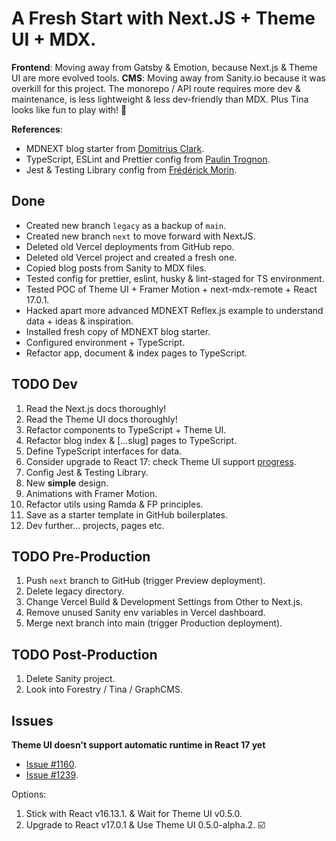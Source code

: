 # A Fresh Start with Next.JS + Theme UI + MDX.

**Frontend**: Moving away from Gatsby & Emotion, because Next.js & Theme UI are more evolved tools.
**CMS**: Moving away from Sanity.io because it was overkill for this project. The monorepo / API route requires more dev & maintenance, is less lightweight & less dev-friendly than MDX. Plus Tina looks like fun to play with! 🚂

**References**:

- MDNEXT blog starter from [Domitrius Clark](https://github.com/domitriusclark/mdnext).
- TypeScript, ESLint and Prettier config from [Paulin Trognon](https://paulintrognon.fr/blog/typescript-prettier-eslint-next-js).
- Jest & Testing Library config from [Frédérick Morin](https://github.com/freddydumont/theme-ui-next-boilerplate).

## Done

- Created new branch `legacy` as a backup of `main`.
- Created new branch `next` to move forward with NextJS.
- Deleted old Vercel deployments from GitHub repo.
- Deleted old Vercel project and created a fresh one.
- Copied blog posts from Sanity to MDX files.
- Tested config for prettier, eslint, husky & lint-staged for TS environment.
- Tested POC of Theme UI + Framer Motion + next-mdx-remote + React 17.0.1.
- Hacked apart more advanced MDNEXT Reflex.js example to understand data + ideas & inspiration.
- Installed fresh copy of MDNEXT blog starter.
- Configured environment + TypeScript.
- Refactor app, document & index pages to TypeScript.

## TODO Dev

1. Read the Next.js docs thoroughly!
2. Read the Theme UI docs thoroughly!
3. Refactor components to TypeScript + Theme UI.
4. Refactor blog index & [...slug] pages to TypeScript.
5. Define TypeScript interfaces for data.
6. Consider upgrade to React 17: check Theme UI support [progress](https://github.com/system-ui/theme-ui/issues/1239).
7. Config Jest & Testing Library.
8. New **simple** design.
9. Animations with Framer Motion.
10. Refactor utils using Ramda & FP principles.
11. Save as a starter template in GitHub boilerplates.
12. Dev further... projects, pages etc.

## TODO Pre-Production

1. Push `next` branch to GitHub (trigger Preview deployment).
2. Delete legacy directory.
3. Change Vercel Build & Development Settings from Other to Next.js.
4. Remove unused Sanity env variables in Vercel dashboard.
5. Merge next branch into main (trigger Production deployment).

## TODO Post-Production

1. Delete Sanity project.
2. Look into Forestry / Tina / GraphCMS.

## Issues

**Theme UI doesn't support automatic runtime in React 17 yet**

- [Issue #1160](https://github.com/system-ui/theme-ui/issues/1160#issuecomment-715530924).
- [Issue #1239](https://github.com/system-ui/theme-ui/issues/1239).

Options:

1. Stick with React v16.13.1. & Wait for Theme UI v0.5.0.
1. Upgrade to React v17.0.1 & Use Theme UI 0.5.0-alpha.2. ☑️

